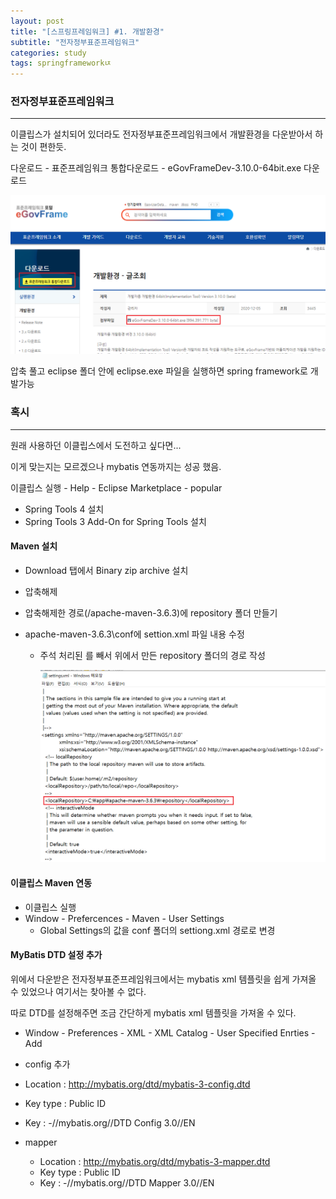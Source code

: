 ```yaml
---
layout: post
title: "[스프링프레임워크] #1. 개발환경"
subtitle: "전자정부표준프레임워크"
categories: study
tags: springframeworkㄵ
---
```


### 전자정부표준프레임워크

----

이클립스가 설치되어 있더라도 전자정부표준프레임워크에서 개발환경을 다운받아서 하는 것이 편한듯.

[전자정부표준프레임워크 포털]: https://www.egovframe.go.kr/

다운로드 - 표준프레임워크 통합다운로드 -  eGovFrameDev-3.10.0-64bit.exe 다운로드

![egovframe](https://github.com/supremest35/supremest35.github.io/blob/main/assets/img/egovframe.png?raw=true)



압축 풀고 eclipse 폴더 안에 eclipse.exe 파일을 실행하면 spring framework로 개발가능



### 혹시

----

원래 사용하던 이클립스에서 도전하고 싶다면...

이게 맞는지는 모르겠으나 mybatis 연동까지는 성공 했음.

이클립스 실행 - Help - Eclipse Marketplace - popular

- Spring Tools 4 설치
- Spring Tools 3 Add-On for Spring Tools 설치



#### Maven 설치

[^Maven]: 자바용 프로젝트 관리 도구<br> 필요한 라이브러리를 특정문서(pom.xml)에 정의해 놓으면 내가 사용할 라이브러리 뿐만 아니라 해당 라이브러리가 작동하는데에 필요한 다른 라이브러리들까지 관리하여 네트워크를 통해서 자동으로 다운받아줌



[Maven]: http://maven.apache.org/

* Download 탭에서 Binary zip archive 설치

* 압축해제

* 압축해제한 경로(/apache-maven-3.6.3)에 repository 폴더 만들기

* apache-maven-3.6.3\conf에 settion.xml 파일 내용 수정

  * 주석 처리된 <localRepository> 를 빼서 위에서 만든 repository 폴더의 경로 작성

    ![mavenRepository](https://github.com/supremest35/supremest35.github.io/blob/main/assets/img/mavenRepository.png?raw=true)



#### 이클립스 Maven 연동

* 이클립스 실행
* Window - Prefercences - Maven - User Settings
  * Global Settings의 값을 conf 폴더의 settiong.xml 경로로 변경 



#### MyBatis DTD 설정 추가

위에서 다운받은 전자정부표준프레임워크에서는 mybatis xml 템플릿을 쉽게 가져올 수 있었으나 여기서는 찾아볼 수 없다.

따로 DTD를 설정해주면 조금 간단하게 mybatis xml 템플릿을 가져올 수 있다.

* Window - Preferences - XML - XML Catalog - User Specified Enrties - Add
*  config 추가
  * Location : http://mybatis.org/dtd/mybatis-3-config.dtd
  * Key type : Public ID
  * Key : -//mybatis.org//DTD Config 3.0//EN

* mapper
  * Location : http://mybatis.org/dtd/mybatis-3-mapper.dtd
  * Key type : Public ID
  * Key : -//mybatis.org//DTD Mapper 3.0//EN


